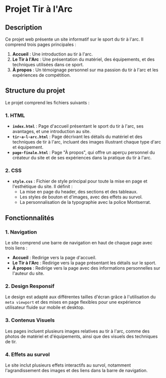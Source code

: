 # Projet Tir à l'Arc

## Description

Ce projet web présente un site informatif sur le sport du tir à l'arc. Il comprend trois pages principales :

1. **Accueil** : Une introduction au tir à l'arc.
2. **Le Tir à l'Arc** : Une présentation du matériel, des équipements, et des techniques utilisées dans ce sport.
3. **À propos** : Un témoignage personnel sur ma passion du tir à l'arc et les expériences de compétition.

## Structure du projet

Le projet comprend les fichiers suivants :

### 1. **HTML**

- **`index.html`** : Page d'accueil présentant le sport du tir à l'arc, ses avantages, et une introduction au site.
- **`tir-a-l-arc.html`** : Page décrivant les détails du matériel et des techniques de tir à l'arc, incluant des images illustrant chaque type d'arc et équipement.
- **`page-finale.html`** : Page "À propos", qui offre un aperçu personnel du créateur du site et de ses expériences dans la pratique du tir à l'arc.

### 2. **CSS**

- **`style.css`** : Fichier de style principal pour toute la mise en page et l'esthétique du site. Il définit :
  - La mise en page du header, des sections et des tableaux.
  - Les styles de bouton et d'images, avec des effets au survol.
  - La personnalisation de la typographie avec la police Montserrat.

## Fonctionnalités

### 1. **Navigation**
Le site comprend une barre de navigation en haut de chaque page avec trois liens :
- **Accueil** : Redirige vers la page d'accueil.
- **Le Tir à l'Arc** : Redirige vers la page présentant les détails sur le sport.
- **À propos** : Redirige vers la page avec des informations personnelles sur l'auteur du site.

### 2. **Design Responsif**
Le design est adapté aux différentes tailles d'écran grâce à l'utilisation du `meta viewport` et des mises en page flexibles pour une expérience utilisateur fluide sur mobile et desktop.

### 3. **Contenus Visuels**
Les pages incluent plusieurs images relatives au tir à l'arc, comme des photos de matériel et d'équipements, ainsi que des visuels des techniques de tir.

### 4. **Effets au survol**
Le site inclut plusieurs effets interactifs au survol, notamment l'agrandissement des images et des liens dans la barre de navigation.

